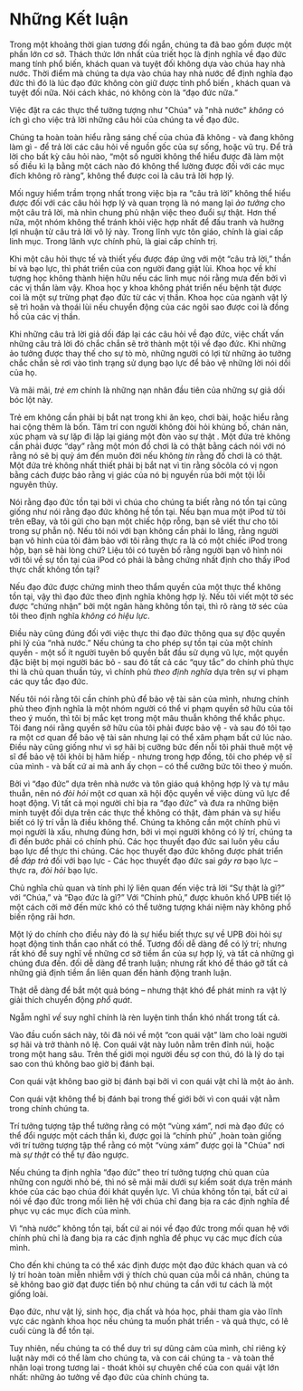 # Những Kết luận

Trong một khoảng thời gian tương đối ngắn, chúng ta đã bao gồm được một phần lớn cơ sở. Thách thức lớn nhất của triết học là định nghĩa về đạo đức mang tính phổ biến, khách quan và tuyệt đối không dựa vào chúa hay nhà nước. Thời điểm mà chúng ta dựa vào chúa hay nhà nước để định nghĩa đạo đức thì đó là lúc đạo đức không còn giữ được tính phổ biến , khách quan và tuyệt đối nữa. Nói cách khác, nó không còn là “đạo đức nữa.”

Việc đặt ra các thực thể tưởng tượng như "Chúa" và "nhà nước" *không* có ích gì cho việc trả lời những câu hỏi của chúng ta về đạo đức.

Chúng ta hoàn toàn hiểu rằng sáng chế của chúa đã không - và đang không làm gì - để trả lời các câu hỏi về nguồn gốc của sự sống, hoặc vũ trụ. Để trả lời cho bất kỳ câu hỏi nào, “một số người không thể hiểu được đã làm một số điều kì lạ bằng một cách nào đó không thể lường được đối với các mục đích không rõ ràng”, không thể được coi là câu trả lời hợp lý.

Mối nguy hiểm trầm trọng nhất trong việc bịa ra “câu trả lời” không thể hiểu được đối với các câu hỏi hợp lý và quan trọng là nó mang lại *ảo tưởng* cho một câu trả lời, mà nhìn chung phủ nhận việc theo đuổi sự thật. Hơn thế nữa, một nhóm không thể tránh khỏi việc hợp nhất để đấu tranh và hưởng lợi nhuận từ câu trả lời vô lý này. Trong lĩnh vực tôn giáo, chính là giai cấp linh mục. Trong lãnh vực chính phủ, là giai cấp chính trị.

Khi một câu hỏi thực tế và thiết yếu được đáp ứng với một “câu trả lời,” thần bí và bạo lực, thì phát triển của con người đang giật lùi. Khoa học về khí tượng học không thành hiện hữu nếu các linh mục nói rằng mưa đến bởi vì các vị thần làm vậy. Khoa học y khoa không phát triển nếu bệnh tật được coi là một sự trừng phạt đạo đức từ các vị thần. Khoa học của ngành vật lý sẽ trì hoãn và thoái lùi nếu chuyển động của các ngôi sao được coi là đồng hồ của các vị thần.

Khi những câu trả lời giả dối đáp lại các câu hỏi về đạo đức, việc chất vấn những câu trả lời đó chắc chắn sẽ trở thành một tội về đạo đức. Khi những ảo tưởng được thay thế cho sự tò mò, những người có lợi từ những ảo tưởng chắc chắn sẽ rơi vào tình trạng sử dụng bạo lực để bảo vệ những lời nói dối của họ.

Và mãi mãi, *trẻ em* chính là những nạn nhân đầu tiên của những sự giả dối bóc lột này.

Trẻ em không cần phải bị bắt nạt trong khi ăn kẹo, chơi bài, hoặc hiểu rằng hai cộng thêm là bốn. Tâm trí con người không đòi hỏi khủng bố, chán nản, xúc phạm và sự lặp đi lặp lại giáng một đòn vào sự thật . Một đứa trẻ không cần phải được “dạy” rằng một món đồ chơi là có thật bằng cách nói với nó rằng nó sẽ bị quỷ ám đến muôn đời nếu không *tin* rằng đồ chơi là có thật. Một đứa trẻ không nhất thiết phải bị bắt nạt vì tin rằng sôcôla có vị ngon bằng cách được bảo rằng vị giác của nó bị nguyền rủa bởi một tội lỗi nguyên thủy.

Nói rằng đạo đức tồn tại bởi vì chúa cho chúng ta biết rằng nó tồn tại cũng giống như nói rằng đạo đức không hề tồn tại. Nếu bạn mua một iPod từ tôi trên eBay, và tôi gửi cho bạn một chiếc hộp rỗng, bạn sẽ viết thư cho tôi trong sự phẫn nộ. Nếu tôi nói với bạn không cần phải lo lắng, rằng người bạn vô hình của tôi đảm bảo với tôi rằng thực ra là có một chiếc iPod trong hộp, bạn sẽ hài lòng chứ? Liệu tôi có tuyên bố rằng người bạn vô hình nói với tôi về sự tồn tại của iPod có phải là bằng chứng nhất định cho thấy iPod thực chất không tồn tại?

Nếu đạo đức được chứng minh theo thẩm quyền của một thực thể không tồn tại, vậy thì đạo đức theo định nghĩa không hợp lý. Nếu tôi viết một tờ séc được “chứng nhận” bởi một ngân hàng không tồn tại, thì rõ ràng tờ séc của tôi theo định nghĩa *không có hiệu lực*.

Điều này cũng đúng đối với việc thực thi đạo đức thông qua sự độc quyền phi lý của “nhà nước.” Nếu chúng ta cho phép sự tồn tại của một chính quyền - một số ít người tuyên bố quyền bắt đầu sử dụng vũ lực, một quyền đặc biệt bị mọi người bác bỏ - sau đó tất cả các “quy tắc” do chính phủ thực thi là chủ quan thuần túy, vì chính phủ *theo định nghĩa* dựa trên sự vi phạm các quy tắc đạo đức.

Nếu tôi nói rằng tôi cần chính phủ để bảo vệ tài sản của mình, nhưng chính phủ theo định nghĩa là một nhóm người có thể vi phạm quyền sở hữu của tôi theo ý muốn, thì tôi bị mắc kẹt trong một mâu thuẫn không thể khắc phục. Tôi đang nói rằng quyền sở hữu của tôi phải được bảo vệ - và sau đó tôi tạo ra một cơ quan để bảo vệ tài sản nhưng lại có thể xâm phạm bất cứ lúc nào. Điều này cũng giống như vì sợ hãi bị cưỡng bức đến nỗi tôi phải thuê một vệ sĩ để bảo vệ tôi khỏi bị hãm hiếp - nhưng trong hợp đồng, tôi cho phép vệ sĩ của mình - và bất cứ ai mà anh ấy chọn – có thể cưỡng bức tôi theo ý muốn.

Bởi vì “đạo đức” dựa trên nhà nước và tôn giáo quá không hợp lý và tự mâu thuẫn, nên nó *đòi hỏi* một cơ quan xã hội độc quyền về việc dùng vũ lực để hoạt động. Vì tất cả mọi người chỉ bịa ra “đạo đức” và đưa ra những biện minh tuyệt đối dựa trên các thực thể không có thật, đàm phán và sự hiểu biết có lý trí vẫn là điều không thể. Chúng ta không cần một chính phủ vì mọi người là xấu, nhưng đúng hơn, bởi vì mọi người không có lý trí, chúng ta đi đến bước phải có chính phủ. Các học thuyết đạo đức sai luôn yêu cầu bạo lực để thực thi chúng. Các học thuyết đạo đức không được phát triển để *đáp trả* đối với bạo lực - Các học thuyết đạo đức sai *gây ra* bạo lực – thực ra, *đòi hỏi* bạo lực.

Chủ nghĩa chủ quan và tính phi lý liên quan đến việc trả lời “Sự thật là gì?” với “Chúa,” và “Đạo đức là gì?” Với “Chính phủ,” được khuôn khổ UPB tiết lộ một cách cởi mở đến mức khó có thể tưởng tượng khái niệm này không phổ biến rộng rãi hơn.

Một lý do chính cho điều này đó là sự hiểu biết thực sự về UPB đòi hỏi sự hoạt động tinh thần cao nhất có thể. Tương đối dễ dàng để có lý trí; nhưng rất khó để suy nghĩ về những cơ sở tiềm ẩn của sự hợp lý, và tất cả những gì chúng đưa đến. đối dễ dàng để tranh luận; nhưng rất khó để tháo gỡ tất cả những giả định tiềm ẩn liên quan đến hành động tranh luận.

Thật dễ dàng để bắt một quả bóng – nhưng thật khó để phát minh ra vật lý giải thích chuyển động *phổ quát*.

Ngẫm nghĩ *về* suy nghĩ chính là rèn luyện tinh thần khó nhất trong tất cả.

Vào đầu cuốn sách này, tôi đã nói về một “con quái vật” làm cho loài người sợ hãi và trở thành nô lệ. Con quái vật này luôn nằm trên đỉnh núi, hoặc trong một hang sâu. Trên thế giới mọi người đều sợ con thú, đó là lý do tại sao con thú không bao giờ bị đánh bại.

Con quái vật không bao giờ bị đánh bại bởi vì con quái vật chỉ là một ảo ảnh.

Con quái vật không thể bị đánh bại trong thế giới bởi vì con quái vật nằm trong chính chúng ta.

Trí tưởng tượng tập thể tưởng rằng có một “vùng xám”, nơi mà đạo đức có thể đổi ngược một cách thần kì, được gọi là “chính phủ” ,hoàn toàn giống với trí tưởng tượng tập thể rằng có một “vùng xám” được gọi là "Chúa" nơi mà *sự thật* có thể tự đảo ngược.

Nếu chúng ta định nghĩa “đạo đức” theo trí tưởng tượng chủ quan của những con người nhỏ bé, thì nó sẽ mãi mãi dưới sự kiểm soát dựa trên mánh khóe của các bạo chúa đói khát quyền lực. Vì chúa không tồn tại, bất cứ ai nói về đạo đức trong mối liên hệ với chúa chỉ đang bịa ra các định nghĩa để phục vụ các mục đích của mình.

Vì “nhà nước” không tồn tại, bất cứ ai nói về đạo đức trong mối quan hệ với chính phủ chỉ là đang bịa ra các định nghĩa để phục vụ các mục đích của mình.

Cho đến khi chúng ta có thể xác định được một đạo đức khách quan và có lý trí hoàn toàn miễn nhiễm với ý thích chủ quan của mỗi cá nhân, chúng ta sẽ không bao giờ đạt được tiến bộ như chúng ta cần với tư cách là một giống loài.

Đạo đức, như vật lý, sinh học, địa chất và hóa học, phải tham gia vào lĩnh vực các ngành khoa học nếu chúng ta muốn phát triển - và quả thực, có lẽ cuối cùng là để tồn tại.

Tuy nhiên, nếu chúng ta có thể duy trì sự dũng cảm của mình, chỉ riêng kỷ luật này mới có thể làm cho chúng ta, và con cái chúng ta - và toàn thể nhân loại trong tương lai - thoát khỏi sự chuyên chế của con quái vật lớn nhất: những ảo tưởng về đạo đức của chính chúng ta.
